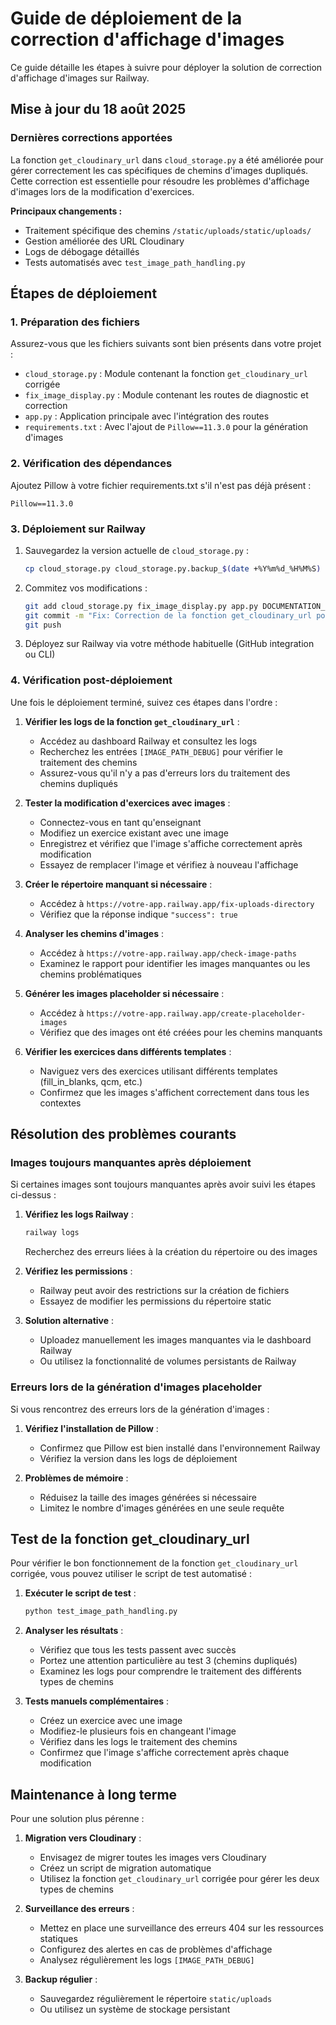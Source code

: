 # Guide de déploiement de la correction d'affichage d'images

Ce guide détaille les étapes à suivre pour déployer la solution de correction d'affichage d'images sur Railway.

## Mise à jour du 18 août 2025

### Dernières corrections apportées

La fonction `get_cloudinary_url` dans `cloud_storage.py` a été améliorée pour gérer correctement les cas spécifiques de chemins d'images dupliqués. Cette correction est essentielle pour résoudre les problèmes d'affichage d'images lors de la modification d'exercices.

**Principaux changements :**
- Traitement spécifique des chemins `/static/uploads/static/uploads/`
- Gestion améliorée des URL Cloudinary
- Logs de débogage détaillés
- Tests automatisés avec `test_image_path_handling.py`

## Étapes de déploiement

### 1. Préparation des fichiers

Assurez-vous que les fichiers suivants sont bien présents dans votre projet :

- `cloud_storage.py` : Module contenant la fonction `get_cloudinary_url` corrigée
- `fix_image_display.py` : Module contenant les routes de diagnostic et correction
- `app.py` : Application principale avec l'intégration des routes
- `requirements.txt` : Avec l'ajout de `Pillow==11.3.0` pour la génération d'images

### 2. Vérification des dépendances

Ajoutez Pillow à votre fichier requirements.txt s'il n'est pas déjà présent :

```
Pillow==11.3.0
```

### 3. Déploiement sur Railway

1. Sauvegardez la version actuelle de `cloud_storage.py` :
   ```bash
   cp cloud_storage.py cloud_storage.py.backup_$(date +%Y%m%d_%H%M%S)
   ```

2. Commitez vos modifications :
   ```bash
   git add cloud_storage.py fix_image_display.py app.py DOCUMENTATION_CORRECTION_AFFICHAGE_IMAGES.md GUIDE_DEPLOIEMENT_CORRECTION_IMAGES.md test_image_path_handling.py
   git commit -m "Fix: Correction de la fonction get_cloudinary_url pour les chemins d'images dupliqués"
   git push
   ```

3. Déployez sur Railway via votre méthode habituelle (GitHub integration ou CLI)

### 4. Vérification post-déploiement

Une fois le déploiement terminé, suivez ces étapes dans l'ordre :

1. **Vérifier les logs de la fonction `get_cloudinary_url`** :
   - Accédez au dashboard Railway et consultez les logs
   - Recherchez les entrées `[IMAGE_PATH_DEBUG]` pour vérifier le traitement des chemins
   - Assurez-vous qu'il n'y a pas d'erreurs lors du traitement des chemins dupliqués

2. **Tester la modification d'exercices avec images** :
   - Connectez-vous en tant qu'enseignant
   - Modifiez un exercice existant avec une image
   - Enregistrez et vérifiez que l'image s'affiche correctement après modification
   - Essayez de remplacer l'image et vérifiez à nouveau l'affichage

3. **Créer le répertoire manquant si nécessaire** :
   - Accédez à `https://votre-app.railway.app/fix-uploads-directory`
   - Vérifiez que la réponse indique `"success": true`

4. **Analyser les chemins d'images** :
   - Accédez à `https://votre-app.railway.app/check-image-paths`
   - Examinez le rapport pour identifier les images manquantes ou les chemins problématiques

5. **Générer les images placeholder si nécessaire** :
   - Accédez à `https://votre-app.railway.app/create-placeholder-images`
   - Vérifiez que des images ont été créées pour les chemins manquants

6. **Vérifier les exercices dans différents templates** :
   - Naviguez vers des exercices utilisant différents templates (fill_in_blanks, qcm, etc.)
   - Confirmez que les images s'affichent correctement dans tous les contextes

## Résolution des problèmes courants

### Images toujours manquantes après déploiement

Si certaines images sont toujours manquantes après avoir suivi les étapes ci-dessus :

1. **Vérifiez les logs Railway** :
   ```bash
   railway logs
   ```
   Recherchez des erreurs liées à la création du répertoire ou des images

2. **Vérifiez les permissions** :
   - Railway peut avoir des restrictions sur la création de fichiers
   - Essayez de modifier les permissions du répertoire static

3. **Solution alternative** :
   - Uploadez manuellement les images manquantes via le dashboard Railway
   - Ou utilisez la fonctionnalité de volumes persistants de Railway

### Erreurs lors de la génération d'images placeholder

Si vous rencontrez des erreurs lors de la génération d'images :

1. **Vérifiez l'installation de Pillow** :
   - Confirmez que Pillow est bien installé dans l'environnement Railway
   - Vérifiez la version dans les logs de déploiement

2. **Problèmes de mémoire** :
   - Réduisez la taille des images générées si nécessaire
   - Limitez le nombre d'images générées en une seule requête

## Test de la fonction get_cloudinary_url

Pour vérifier le bon fonctionnement de la fonction `get_cloudinary_url` corrigée, vous pouvez utiliser le script de test automatisé :

1. **Exécuter le script de test** :
   ```bash
   python test_image_path_handling.py
   ```

2. **Analyser les résultats** :
   - Vérifiez que tous les tests passent avec succès
   - Portez une attention particulière au test 3 (chemins dupliqués)
   - Examinez les logs pour comprendre le traitement des différents types de chemins

3. **Tests manuels complémentaires** :
   - Créez un exercice avec une image
   - Modifiez-le plusieurs fois en changeant l'image
   - Vérifiez dans les logs le traitement des chemins
   - Confirmez que l'image s'affiche correctement après chaque modification

## Maintenance à long terme

Pour une solution plus pérenne :

1. **Migration vers Cloudinary** :
   - Envisagez de migrer toutes les images vers Cloudinary
   - Créez un script de migration automatique
   - Utilisez la fonction `get_cloudinary_url` corrigée pour gérer les deux types de chemins

2. **Surveillance des erreurs** :
   - Mettez en place une surveillance des erreurs 404 sur les ressources statiques
   - Configurez des alertes en cas de problèmes d'affichage
   - Analysez régulièrement les logs `[IMAGE_PATH_DEBUG]`

3. **Backup régulier** :
   - Sauvegardez régulièrement le répertoire `static/uploads`
   - Ou utilisez un système de stockage persistant
